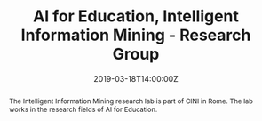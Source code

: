 ---
title: AI for Education, Intelligent Information Mining - Research Group

event: Ital-IA 2019
event_url: http://www.ital-ia.it/2019/workshop/ai-for-education

location: Centro Congressi Auditorium della Tecnica
address:
  street: Viale dell'Astronomia 30
  city: Rome
  country: Italy

summary: An Italian presentation about the current research projects of the lab. As research project for the "AI for Education" workshop, I presented the state-of-the-art in EDM, and proposed to solve the student dropout problem with Hierarchical Attention Networks (HANs).
abstract: The Intelligent Information Mining research lab is part of CINI in Rome. The lab works in the research fields of AI for Education.
# Talk start and end times.
#   End time can optionally be hidden by prefixing the line with `#`.
date: '2019-03-18T14:00:00Z'
date_end: '2019-03-18T14:50:00Z'
all_day: false

authors: [Bardh Prenkaj, Giovanni Stilo, Paola Velardi, Damiano Distante, Stefano Faralli]
tags: [deep learning, time series, anomaly detection]

# Is this a featured talk? (true/false)
featured: false

image:
  caption: 'Image credit: [**Unsplash**](https://unsplash.com/photos/bzdhc5b3Bxs)'
  focal_point: Right


# links:
#   - icon: twitter
#     icon_pack: fab
#     name: Follow
#     url: https://twitter.com/georgecushen
# url_code: ''
# url_pdf: ''
# url_slides: ''
# url_video: ''
# Markdown Slides (optional).
#   Associate this talk with Markdown slides.
#   Simply enter your slide deck's filename without extension.
#   E.g. `slides = "example-slides"` references `content/slides/example-slides.md`.
#   Otherwise, set `slides = ""`.
#slides: example

# Projects (optional).
#   Associate this post with one or more of your projects.
#   Simply enter your project's folder or file name without extension.
#   E.g. `projects = ["internal-project"]` references `content/project/deep-learning/index.md`.
#   Otherwise, set `projects = []`.
#projects:
#  - example
---